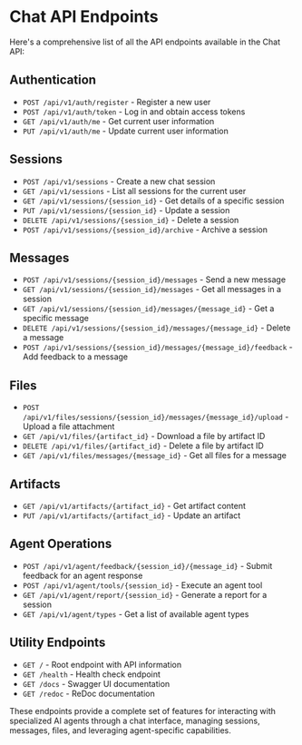 # Chat API Endpoints

Here's a comprehensive list of all the API endpoints available in the Chat API:

## Authentication
- `POST /api/v1/auth/register` - Register a new user
- `POST /api/v1/auth/token` - Log in and obtain access tokens
- `GET /api/v1/auth/me` - Get current user information
- `PUT /api/v1/auth/me` - Update current user information

## Sessions
- `POST /api/v1/sessions` - Create a new chat session
- `GET /api/v1/sessions` - List all sessions for the current user
- `GET /api/v1/sessions/{session_id}` - Get details of a specific session
- `PUT /api/v1/sessions/{session_id}` - Update a session
- `DELETE /api/v1/sessions/{session_id}` - Delete a session
- `POST /api/v1/sessions/{session_id}/archive` - Archive a session

## Messages
- `POST /api/v1/sessions/{session_id}/messages` - Send a new message
- `GET /api/v1/sessions/{session_id}/messages` - Get all messages in a session
- `GET /api/v1/sessions/{session_id}/messages/{message_id}` - Get a specific message
- `DELETE /api/v1/sessions/{session_id}/messages/{message_id}` - Delete a message
- `POST /api/v1/sessions/{session_id}/messages/{message_id}/feedback` - Add feedback to a message

## Files
- `POST /api/v1/files/sessions/{session_id}/messages/{message_id}/upload` - Upload a file attachment
- `GET /api/v1/files/{artifact_id}` - Download a file by artifact ID
- `DELETE /api/v1/files/{artifact_id}` - Delete a file by artifact ID
- `GET /api/v1/files/messages/{message_id}` - Get all files for a message

## Artifacts
- `GET /api/v1/artifacts/{artifact_id}` - Get artifact content
- `PUT /api/v1/artifacts/{artifact_id}` - Update an artifact

## Agent Operations
- `POST /api/v1/agent/feedback/{session_id}/{message_id}` - Submit feedback for an agent response
- `POST /api/v1/agent/tools/{session_id}` - Execute an agent tool
- `GET /api/v1/agent/report/{session_id}` - Generate a report for a session
- `GET /api/v1/agent/types` - Get a list of available agent types

## Utility Endpoints
- `GET /` - Root endpoint with API information
- `GET /health` - Health check endpoint
- `GET /docs` - Swagger UI documentation
- `GET /redoc` - ReDoc documentation

These endpoints provide a complete set of features for interacting with specialized AI agents through a chat interface, managing sessions, messages, files, and leveraging agent-specific capabilities.